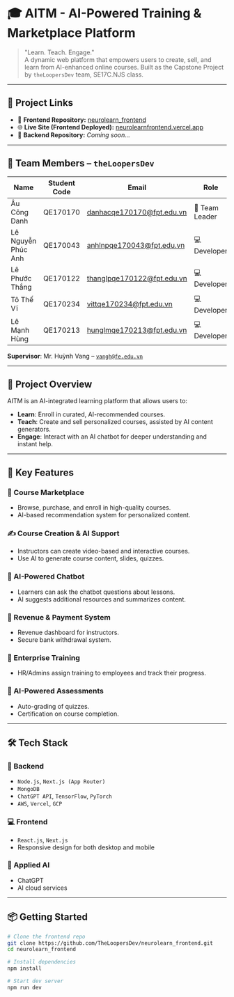 # 🎓 AITM - AI-Powered Training & Marketplace Platform

> "Learn. Teach. Engage."  
A dynamic web platform that empowers users to create, sell, and learn from AI-enhanced online courses. Built as the Capstone Project by `theLoopersDev` team, SE17C.NJS class.

---

## 🔗 Project Links

- 🚀 **Frontend Repository:** [neurolearn_frontend](https://github.com/TheLoopersDev/neurolearn_frontend)
- 🌐 **Live Site (Frontend Deployed):** [neurolearnfrontend.vercel.app](https://neurolearnfrontend.vercel.app)
- 🧠 **Backend Repository:** *Coming soon...*

---

## 👥 Team Members – `theLoopersDev`

| Name                | Student Code | Email                                | Role   |
|---------------------|--------------|---------------------------------------|--------|
| Âu Công Danh         | QE170170     | danhacqe170170@fpt.edu.vn             | 🧠 Team Leader |
| Lê Nguyễn Phúc Anh  | QE170043     | anhlnpqe170043@fpt.edu.vn             | 💻 Developer |
| Lê Phước Thắng      | QE170122     | thanglpqe170122@fpt.edu.vn            | 💻 Developer |
| Tô Thế Vĩ           | QE170234     | vittqe170234@fpt.edu.vn               | 💻 Developer |
| Lê Mạnh Hùng        | QE170213     | hunglmqe170213@fpt.edu.vn             | 💻 Developer |

**Supervisor**: Mr. Huỳnh Vang – [`vangh@fe.edu.vn`](mailto:vangh@fe.edu.vn)

---

## 📌 Project Overview

AITM is an AI-integrated learning platform that allows users to:
- **Learn**: Enroll in curated, AI-recommended courses.
- **Teach**: Create and sell personalized courses, assisted by AI content generators.
- **Engage**: Interact with an AI chatbot for deeper understanding and instant help.

---

## 🚀 Key Features

### 🛒 Course Marketplace
- Browse, purchase, and enroll in high-quality courses.
- AI-based recommendation system for personalized content.

### ✍️ Course Creation & AI Support
- Instructors can create video-based and interactive courses.
- Use AI to generate course content, slides, quizzes.

### 💬 AI-Powered Chatbot
- Learners can ask the chatbot questions about lessons.
- AI suggests additional resources and summarizes content.

### 🧾 Revenue & Payment System
- Revenue dashboard for instructors.
- Secure bank withdrawal system.

### 🏢 Enterprise Training
- HR/Admins assign training to employees and track their progress.

### 🧠 AI-Powered Assessments
- Auto-grading of quizzes.
- Certification on course completion.

---

## 🛠️ Tech Stack

### 🔧 Backend
- `Node.js`, `Next.js (App Router)`
- `MongoDB`
- `ChatGPT API`, `TensorFlow`, `PyTorch`
- `AWS`, `Vercel`, `GCP`

### 💻 Frontend
- `React.js`, `Next.js`
- Responsive design for both desktop and mobile

### 🧠 Applied AI
- ChatGPT
- AI cloud services

---

## 📦 Getting Started

```bash
# Clone the frontend repo
git clone https://github.com/TheLoopersDev/neurolearn_frontend.git
cd neurolearn_frontend

# Install dependencies
npm install

# Start dev server
npm run dev
